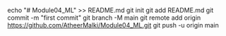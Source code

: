 echo "# Module04_ML" >> README.md
git init
git add README.md
git commit -m "first commit"
git branch -M main
git remote add origin https://github.com/AtheerMalki/Module04_ML.git
git push -u origin main
                
